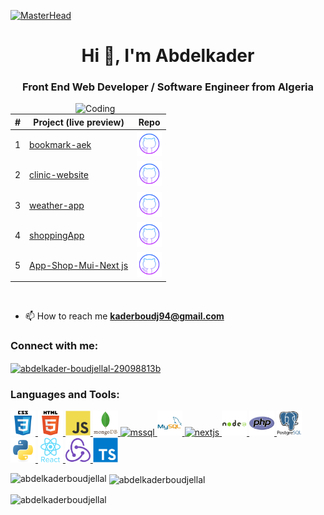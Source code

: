 [![MasterHead](https://raw.githubusercontent.com/trinib/trinib/a5f17399d881c5651a89bfe4a621014b08346cf0/images/marquee.svg)](https://rishavchanda.io)
<h1 align="center">Hi 👋, I'm Abdelkader</h1>
<h3 align="center">Front End Web Developer / Software Engineer from Algeria</h3>
<img align="right" alt="Coding" width="400" src="https://gifdb.com/images/high/animated-man-computer-coding-nae6mec378lsg1i3.gif">


<div align="center">

|#| Project (live preview)  | Repo |
|-| ----------- | ----------- |
|1| [bookmark-aek](https://bookmark-aek.vercel.app/)|[<img src="https://github.com/dacitto/images-icons/blob/main/github.png" alt="html" style="width:40px;"/>](https://github.com/abdelkaderboudjellal/bookmark-aek)
|2| [clinic-website](https://clinic-website-aek.vercel.app/)|[<img src="https://github.com/dacitto/images-icons/blob/main/github.png" alt="" style="width:40px;"/>](https://github.com/abdelkaderboudjellal/clinic-website)
|3| [weather-app](https://weather-app-aek.vercel.app/)|[<img src="https://github.com/dacitto/images-icons/blob/main/github.png" alt="" style="width:40px;"/>](https://github.com/abdelkaderboudjellal/weather-app)
|4| [shoppingApp]()|[<img src="https://github.com/dacitto/images-icons/blob/main/github.png" alt="" style="width:40px;"/>](https://github.com/abdelkaderboudjellal/shoppingApp-react-json-server)
|5| [App-Shop-Mui-Next js](https://app-shop-ts-nextjs-aek.vercel.app/)|[<img src="https://github.com/dacitto/images-icons/blob/main/github.png" alt="" style="width:40px;"/>](https://github.com/abdelkaderboudjellal/App-Shop-ts)


</div>
<br>

- 📫 How to reach me **kaderboudj94@gmail.com**

<h3 align="left">Connect with me:</h3>
<p align="left">
<a href="https://linkedin.com/in/abdelkader-boudjellal-29098813b" target="blank"><img align="center" src="https://raw.githubusercontent.com/rahuldkjain/github-profile-readme-generator/master/src/images/icons/Social/linked-in-alt.svg" alt="abdelkader-boudjellal-29098813b" height="30" width="40" /></a>
</p>

<h3 align="left">Languages and Tools:</h3>
<p align="left"> <a href="https://www.w3schools.com/css/" target="_blank" rel="noreferrer"> <img src="https://raw.githubusercontent.com/devicons/devicon/master/icons/css3/css3-original-wordmark.svg" alt="css3" width="40" height="40"/> </a> <a href="https://www.w3.org/html/" target="_blank" rel="noreferrer"> <img src="https://raw.githubusercontent.com/devicons/devicon/master/icons/html5/html5-original-wordmark.svg" alt="html5" width="40" height="40"/> </a> <a href="https://developer.mozilla.org/en-US/docs/Web/JavaScript" target="_blank" rel="noreferrer"> <img src="https://raw.githubusercontent.com/devicons/devicon/master/icons/javascript/javascript-original.svg" alt="javascript" width="40" height="40"/> </a> <a href="https://www.mongodb.com/" target="_blank" rel="noreferrer"> <img src="https://raw.githubusercontent.com/devicons/devicon/master/icons/mongodb/mongodb-original-wordmark.svg" alt="mongodb" width="40" height="40"/> </a> <a href="https://www.microsoft.com/en-us/sql-server" target="_blank" rel="noreferrer"> <img src="https://www.svgrepo.com/show/303229/microsoft-sql-server-logo.svg" alt="mssql" width="40" height="40"/> </a> <a href="https://www.mysql.com/" target="_blank" rel="noreferrer"> <img src="https://raw.githubusercontent.com/devicons/devicon/master/icons/mysql/mysql-original-wordmark.svg" alt="mysql" width="40" height="40"/> </a> <a href="https://nextjs.org/" target="_blank" rel="noreferrer"> <img src="https://cdn.worldvectorlogo.com/logos/nextjs-2.svg" alt="nextjs" width="40" height="40"/> </a> <a href="https://nodejs.org" target="_blank" rel="noreferrer"> <img src="https://raw.githubusercontent.com/devicons/devicon/master/icons/nodejs/nodejs-original-wordmark.svg" alt="nodejs" width="40" height="40"/> </a> <a href="https://www.php.net" target="_blank" rel="noreferrer"> <img src="https://raw.githubusercontent.com/devicons/devicon/master/icons/php/php-original.svg" alt="php" width="40" height="40"/> </a> <a href="https://www.postgresql.org" target="_blank" rel="noreferrer"> <img src="https://raw.githubusercontent.com/devicons/devicon/master/icons/postgresql/postgresql-original-wordmark.svg" alt="postgresql" width="40" height="40"/> </a> <a href="https://www.python.org" target="_blank" rel="noreferrer"> <img src="https://raw.githubusercontent.com/devicons/devicon/master/icons/python/python-original.svg" alt="python" width="40" height="40"/> </a> <a href="https://reactjs.org/" target="_blank" rel="noreferrer"> <img src="https://raw.githubusercontent.com/devicons/devicon/master/icons/react/react-original-wordmark.svg" alt="react" width="40" height="40"/> </a> <a href="https://redux.js.org" target="_blank" rel="noreferrer"> <img src="https://raw.githubusercontent.com/devicons/devicon/master/icons/redux/redux-original.svg" alt="redux" width="40" height="40"/> </a> <a href="https://www.typescriptlang.org/" target="_blank" rel="noreferrer"> <img src="https://raw.githubusercontent.com/devicons/devicon/master/icons/typescript/typescript-original.svg" alt="typescript" width="40" height="40"/> </a> </p>

<p><img align="left" src="https://github-readme-stats.vercel.app/api/top-langs?username=abdelkaderboudjellal&show_icons=true&locale=en&layout=compact" alt="abdelkaderboudjellal" /></p>

<p>&nbsp;<img align="center" src="https://github-readme-stats.vercel.app/api?username=abdelkaderboudjellal&show_icons=true&locale=en" alt="abdelkaderboudjellal" /></p>

<p><img align="center" src="https://github-readme-streak-stats.herokuapp.com/?user=abdelkaderboudjellal&" alt="abdelkaderboudjellal" /></p>
